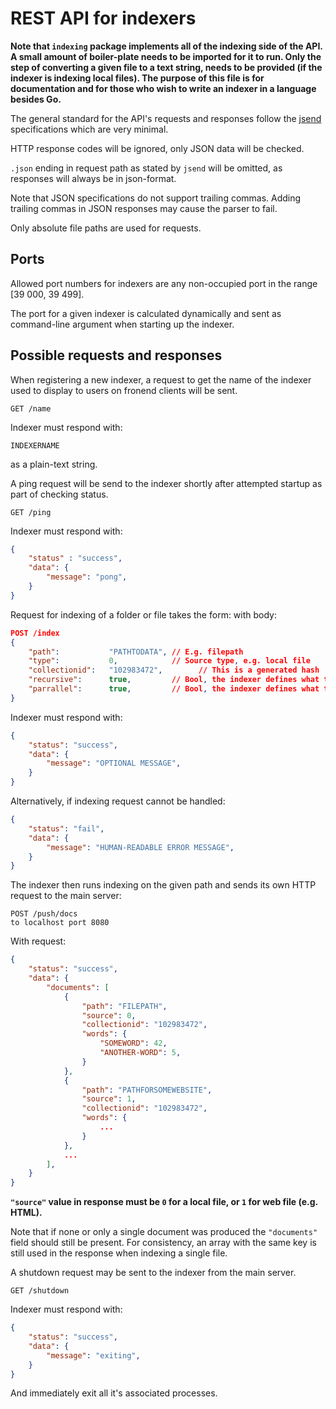 # REST API for indexers

**Note that `indexing` package implements all of the indexing side of the API.
A small amount of boiler-plate needs to be imported for it to run.
Only the step of converting a given file to a text string,
needs to be provided (if the indexer is indexing local files).
The purpose of this file is for documentation and for those who wish to
write an indexer in a language besides Go.**



The general standard for the API's requests and responses follow the
[jsend](https://github.com/omniti-labs/jsend) specifications which are very minimal.

HTTP response codes will be ignored, only JSON data will be checked.

`.json` ending in request path as stated by `jsend` will be omitted,
as responses will always be in json-format.

Note that JSON specifications do not support trailing commas.
Adding trailing commas in JSON responses may cause the parser to fail.

Only absolute file paths are used for requests.


## Ports

Allowed port numbers for indexers are any non-occupied port in the range [39 000, 39 499].

The port for a given indexer is calculated dynamically and sent as
command-line argument when starting up the indexer.


## Possible requests and responses

When registering a new indexer, a request to get the name of the indexer
used to display to users on fronend clients will be sent.
```
GET /name
```
Indexer must respond with:
```
INDEXERNAME
```
as a plain-text string.

A ping request will be send to the indexer shortly after attempted startup
as part of checking status.
```
GET /ping
```
Indexer must respond with:
```json
{
    "status" : "success",
    "data": {
        "message": "pong",
    }
}
```

Request for indexing of a folder or file takes the form:
with body:
```json
POST /index
{
    "path":           "PATHTODATA", // E.g. filepath
    "type":           0,            // Source type, e.g. local file
    "collectionid":   "102983472",        // This is a generated hash
    "recursive":      true,         // Bool, the indexer defines what this means
    "parrallel":      true,         // Bool, the indexer defines what this means
}
```
Indexer must respond with:
```json
{
    "status": "success",
    "data": {
        "message": "OPTIONAL MESSAGE",
    }
}
```
Alternatively, if indexing request cannot be handled:
```json
{
    "status": "fail",
    "data": {
        "message": "HUMAN-READABLE ERROR MESSAGE",
    }
}
```
The indexer then runs indexing on the given path and sends its own HTTP request
to the main server:
```
POST /push/docs
to localhost port 8080
```
With request:
```json
{
    "status": "success",
    "data": {
        "documents": [
            {
                "path": "FILEPATH",
                "source": 0,
                "collectionid": "102983472",
                "words": {
                    "SOMEWORD": 42,
                    "ANOTHER-WORD": 5,
                }
            },
            {
                "path": "PATHFORSOMEWEBSITE",
                "source": 1,
                "collectionid": "102983472",
                "words": {
                    ...
                }
            },
            ...
        ],
    }
}
```

**`"source"` value in response must be `0` for a local file,
or `1` for web file (e.g. HTML).**

Note that if none or only a single document was produced the `"documents"`
field should still be present.
For consistency, an array with the same key is
still used in the response when indexing a single file.


A shutdown request may be sent to the indexer from the main server.
```
GET /shutdown
```
Indexer must respond with:
```json
{
    "status": "success",
    "data": {
        "message": "exiting",
    }
}
```
And immediately exit all it's associated processes.
